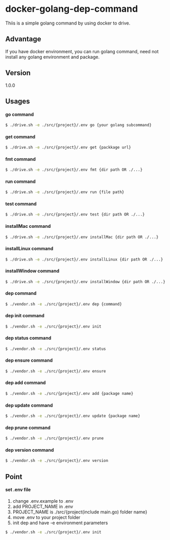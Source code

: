 # docker-golang-dep-command
Thiis is a simple golang command by using docker to drive.

## Advantage
If you have docker environment, you can run golang command, need not install any golang environment and package.

## Version
1.0.0

## Usages

#### go command
```bash
$ ./drive.sh -e ./src/{project}/.env go {your golang subcommand}
```

#### get command
```bash
$ ./drive.sh -e ./src/{project}/.env get {packkage url}
```

#### fmt command
```bash
$ ./drive.sh -e ./src/{project}/.env fmt {dir path OR ./...}
```

#### run command
```bash
$ ./drive.sh -e ./src/{project}/.env run {file path}
```

#### test command
```bash
$ ./drive.sh -e ./src/{project}/.env test {dir path OR ./...}
```

#### installMac command
```bash
$ ./drive.sh -e ./src/{project}/.env installMac {dir path OR ./...}
```

#### installLinux command
```bash
$ ./drive.sh -e ./src/{project}/.env installLinux {dir path OR ./...}
```

#### installWindow command
```bash
$ ./drive.sh -e ./src/{project}/.env installWindow {dir path OR ./...}
```

#### dep command
```bash
$ ./vendor.sh -e ./src/{project}/.env dep {command}
```

#### dep init command
```bash
$ ./vendor.sh -e ./src/{project}/.env init
```

#### dep status command
```bash
$ ./vendor.sh -e ./src/{project}/.env status
```

#### dep ensure command
```bash
$ ./vendor.sh -e ./src/{project}/.env ensure
```

#### dep add command
```bash
$ ./vendor.sh -e ./src/{project}/.env add {package name}
```

#### dep update command
```bash
$ ./vendor.sh -e ./src/{project}/.env update {package name}
```

#### dep prune command
```bash
$ ./vendor.sh -e ./src/{project}/.env prune
```

#### dep version command
```bash
$ ./vendor.sh -e ./src/{project}/.env version
```

## Point

#### set .env file
1. change .env.example to .env
2. add PROJECT_NAME in .env
3. PROJECT_NAME is ./src/{project(include main.go) folder name}
4. move .env to your project folder
5. init dep and have -e environment parameters
```bash
$ ./vendor.sh -e ./src/{project}/.env init
```

